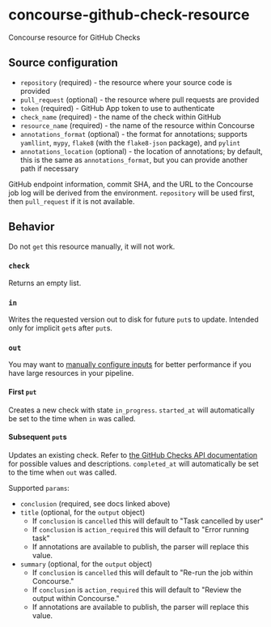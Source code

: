 # concourse-github-check-resource
Concourse resource for GitHub Checks

## Source configuration

- `repository` (required) - the resource where your source code is provided
- `pull_request` (optional) - the resource where pull requests are provided
- `token` (required) - GitHub App token to use to authenticate
- `check_name` (required) - the name of the check within GitHub
- `resource_name` (required) - the name of the resource within Concourse
- `annotations_format` (optional) - the format for annotations; supports `yamllint`, `mypy`, `flake8` (with the `flake8-json` package), and `pylint`
- `annotations_location` (optional) - the location of annotations; by default, this is the same as `annotations_format`, but you can provide another path if necessary

GitHub endpoint information, commit SHA, and the URL to the Concourse job log will be derived from the environment. `repository` will be used first, then `pull_request` if it is not available.

## Behavior
Do not `get` this resource manually, it will not work.

### `check`
Returns an empty list.

### `in`
Writes the requested version out to disk for future `put`s to update. Intended only for implicit `get`s after `put`s.

### `out`
You may want to [manually configure inputs](https://concourse-ci.org/jobs.html#schema.step.put-step.inputs) for better performance if you have large resources in your pipeline.

#### First `put`
Creates a new check with state `in_progress`. `started_at` will automatically be set to the time when `in` was called.

#### Subsequent `put`s
Updates an existing check. Refer to [the GitHub Checks API documentation](https://docs.github.com/en/rest/reference/checks) for possible values and descriptions. `completed_at` will automatically be set to the time when `out` was called.

Supported `params`:
- `conclusion` (required, see docs linked above)
- `title` (optional, for the `output` object)
    - If `conclusion` is `cancelled` this will default to "Task cancelled by user"
    - If `conclusion` is `action_required` this will default to "Error running task"
    - If annotations are available to publish, the parser will replace this value.
- `summary` (optional, for the `output` object)
    - If `conclusion` is `cancelled` this will default to "Re-run the job within Concourse."
    - If `conclusion` is `action_required` this will default to "Review the output within Concourse."
    - If annotations are available to publish, the parser will replace this value.
